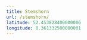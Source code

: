 ```yaml
---
title: Stemshorn
url: /stemshorn/
latitude: 52.453828400000006
longitude: 8.361332500000001
---
```

